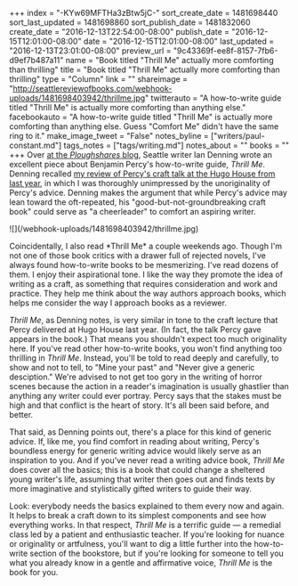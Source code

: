 +++
index = "-KYw69MFTHa3zBtw5jC-"
sort_create_date = 1481698440
sort_last_updated = 1481698860
sort_publish_date = 1481832060
create_date = "2016-12-13T22:54:00-08:00"
publish_date = "2016-12-15T12:01:00-08:00"
date = "2016-12-15T12:01:00-08:00"
last_updated = "2016-12-13T23:01:00-08:00"
preview_url = "9c43369f-ee8f-8157-7fb6-d9ef7b487a11"
name = "Book titled \"Thrill Me\" actually more comforting than thrilling"
title = "Book titled \"Thrill Me\" actually more comforting than thrilling"
type = "Column"
link = ""
shareimage = "http://seattlereviewofbooks.com/webhook-uploads/1481698403942/thrillme.jpg"
twitterauto = "A how-to-write guide titled \"Thrill Me\" is actually more comforting than anything else."
facebookauto = "A how-to-write guide titled \"Thrill Me\" is actually more comforting than anything else. Guess \"Comfort Me\" didn't have the same ring to it."
make_image_tweet = "False"
notes_byline = ["writers/paul-constant.md"]
tags_notes = ["tags/writing.md"]
notes_about = ""
books = ""
+++
Over [at the *Ploughshares* blog](http://blog.pshares.org/index.php/the-comfort-of-writing-guides-on-benjamin-percys-thrill-me/), Seattle writer Ian Denning wrote an excellent piece about Benjamin Percy's how-to-write guide, *Thrill Me*. Denning recalled [my review of Percy's craft talk at the Hugo House from last year](http://www.seattlereviewofbooks.com/notes/2015/11/05/stop-me-if-youve-heard-this-one/), in which I was thoroughly unimpressed by the unoriginality of Percy's advice. Denning makes the argument that while Percy's advice may lean toward the oft-repeated, his "good-but-not-groundbreaking craft book" could serve as "a cheerleader" to comfort an aspiring writer.

<p class="image-left">![](/webhook-uploads/1481698403942/thrillme.jpg)</p>
Coincidentally, I also read *Thrill Me* a couple weekends ago. Though I'm not one of those book critics with a drawer full of rejected novels, I've always found how-to-write books to be mesmerizing. I've read dozens of them. I enjoy their aspirational tone. I like the way they promote the idea of writing as a craft, as something that requires consideration and work and practice. They help me think about the way authors approach books, which helps me consider the way I approach books as a reviewer.

*Thrill Me*, as Denning notes, is very similar in tone to the craft lecture that Percy delivered at Hugo House last year. (In fact, the talk Percy gave appears in the book.) That means you shouldn't expect too much originality here. If you've read other how-to-write books, you won't find anything too thrilling in *Thrill Me*. Instead, you'll be told to read deeply and carefully, to show and not to tell, to "Mine your past" and "Never give a generic desciption." We're advised to not get too gory in the writing of horror scenes because the action in a reader's imagination is usually ghastlier than anything any writer could ever portray. Percy says that the stakes must be high and that conflict is the heart of story. It's all been said before, and better.

That said, as Denning points out, there's a place for this kind of generic advice. If, like me, you find comfort in reading about writing, Percy's boundless energy for generic writing advice would likely serve as an inspiration to you. And if you've never read a writing advice book, *Thrill Me* does cover all the basics; this is a book that could change a sheltered young writer's life, assuming that writer then goes out and finds texts by more imaginative and stylistically gifted writers to guide their way.

Look: everybody needs the basics explained to them every now and again. It helps to break a craft down to its simplest components and see how everything works. In that respect, *Thrill Me* is a terrific guide — a remedial class led by a patient and enthusiastic teacher. If you're looking for nuance or originality or artfulness, you'll want to dig a little further into the how-to-write section of the bookstore, but if you're looking for someone to tell you what you already know in a gentle and affirmative voice, *Thrill Me* is the book for you.